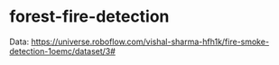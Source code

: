# forest-fire-detection
Data: https://universe.roboflow.com/vishal-sharma-hfh1k/fire-smoke-detection-1oemc/dataset/3#
